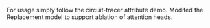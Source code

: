 For usage simply follow the circuit-tracer attribute demo. Modifed the Replacement model to support ablation of attention heads.
